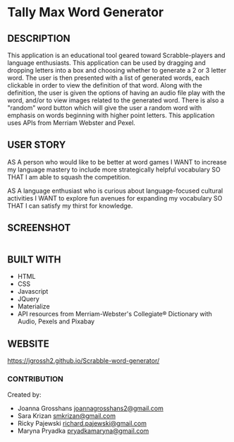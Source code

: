 # Tally Max Word Generator

## DESCRIPTION
This application is an educational tool geared toward Scrabble-players and language enthusiasts. This application can be used by dragging and dropping letters into a box and choosing whether to generate a 2 or 3 letter word. The user is then presented with a list of generated words, each clickable in order to view the definition of that word. Along with the definition, the user is given the options of having an audio file play with the word, and/or to view images related to the generated word. There is also a "random" word button which will give the user a random word with emphasis on words beginning with higher point letters. This application uses APIs from Merriam Webster and Pexel.

## USER STORY
AS A person who would like to be better at word games
I WANT to increase my language mastery to include more strategically helpful vocabulary
SO THAT I am able to squash the competition.

AS A language enthusiast who is curious about language-focused cultural activities
I WANT to explore fun avenues for expanding my vocabulary
SO THAT I can satisfy my thirst for knowledge.


## SCREENSHOT
<img src=".png" alt="">

## BUILT WITH
* HTML
* CSS
* Javascript
* JQuery
* Materialize
* API resources from Merriam-Webster's Collegiate® Dictionary with Audio, Pexels and Pixabay

## WEBSITE
https://jgrossh2.github.io/Scrabble-word-generator/

### CONTRIBUTION
Created by: 
* Joanna Grosshans joannagrosshans2@gmail.com
* Sara Krizan smkrizan@gmail.com
* Ricky Pajewski richard.pajewski@gmail.com
* Maryna Pryadka pryadkamaryna@gmail.com
